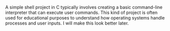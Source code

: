 A simple shell project in C typically involves creating a basic command-line interpreter that can execute user commands. This kind of project is often used for educational purposes to understand how operating systems handle processes and user inputs. I will make this look better later.

